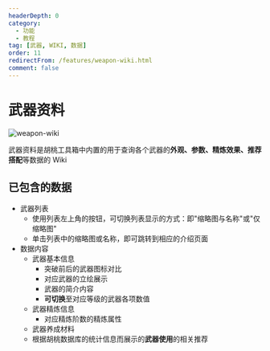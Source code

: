 ```yaml
---
headerDepth: 0
category:
  - 功能
  - 教程
tag: [武器, WIKI, 数据]
order: 11
redirectFrom: /features/weapon-wiki.html
comment: false
---
```


# 武器资料

![weapon-wiki](https://img.alicdn.com/imgextra/i1/1797064093/O1CN01ha9zqe1g6dyBLfjO3_!!1797064093.png_.webp)

武器资料是胡桃工具箱中内置的用于查询各个武器的**外观、参数、精炼效果、推荐搭配**等数据的 Wiki

## 已包含的数据

- 武器列表
  - 使用列表左上角的按钮，可切换列表显示的方式：即"缩略图与名称"或"仅缩略图"
  - 单击列表中的缩略图或名称，即可跳转到相应的介绍页面
- 数据内容
  - 武器基本信息
    - 突破前后的武器图标对比
    - 对应武器的立绘展示
    - 武器的简介内容
    - **可切换**至对应等级的武器各项数值
  - 武器精炼信息
    - 对应精炼阶数的精炼属性
  - 武器养成材料
  - 根据胡桃数据库的统计信息而展示的**武器使用**的相关推荐
